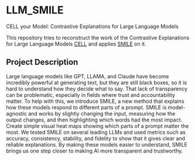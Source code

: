 # LLM_SMILE
 CELL your Model: Contrastive Explanations for Large Language Models

This repository tries to reconstruct the work of the Contrastive Explanations for Large Language Models [CELL](https://arxiv.org/pdf/2406.11785v2) and applies [SMILE](https://arxiv.org/abs/2311.07286) on it. 

## Project Description
Large language models like GPT, LLAMA, and Claude have become incredibly powerful at generating text, but they are still black boxes, so it is hard to understand how they decide what to say. That lack of transparency can be problematic, especially in fields where trust and accountability matter. To help with this, we introduce SMILE, a new method that explains how these models respond to different parts of a prompt. SMILE is model-agnostic and works by slightly changing the input, measuring how the output changes, and then highlighting which words had the most impact. Create simple visual heat maps showing which parts of a prompt matter the most. We tested SMILE on several leading LLMs and used metrics such as accuracy, consistency, stability, and fidelity to show that it gives clear and reliable explanations. By making these models easier to understand, SMILE brings us one step closer to making AI more transparent and trustworthy.
